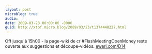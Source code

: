```yaml
---
layout: post
microblog: true
audio: 
date: 2009-03-23 00:00:00 -0000
guid: http://xtof.micro.blog/2009/03/23/t1374448227.html
---
```

Off jusqu'à 15h00 - la page-wiki de cr #FlashMeetingOpenMoney reste ouverte aux suggestions et découpe-vidéos. [eweri.com/D14](http://eweri.com/D14)
